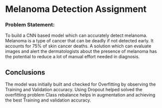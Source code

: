 # Melanoma Detection Assignment


### Problem Statement:
 To build a CNN based model which can accurately detect melanoma. Melanoma is a type of cancer that can be deadly if not detected early. It accounts for 75% of skin cancer deaths. A solution which can evaluate images and alert the dermatologists about the presence of melanoma has the potential to reduce a lot of manual effort needed in diagnosis.


## Conclusions
The model was initially built and checked for Overfitting by observing the Training and Validation accuracy.
Using Dropout helped solved the overfitting problem 
Class rebalance helps in augmentation and achieving the best Training and validation accuracy.


